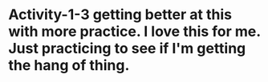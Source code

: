 # Activity-1-3 getting better at this with more practice. I love this for me. Just practicing to see if I'm getting the hang of thing.
